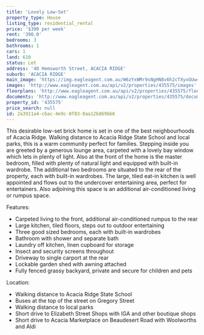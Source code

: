 ```yaml
---
title: 'Lovely Low-Set'
property_type: House
listing_type: residential_rental
price: '$390 per week'
rent: '390.0'
bedrooms: 3
bathrooms: 1
cars: 1
land: 610
status: Let
address: '40 Hemsworth Street, ACACIA RIDGE'
suburb: 'ACACIA RIDGE'
main_image: 'https://img.eagleagent.com.au/W6zYxWMr9sNgHN8v6h2cTXyxGUw=/1280x854/smart/https://s3-us-west-2.amazonaws.com/eagleagent-orig/images/6825763/426064286-image-M.jpg'
images: 'http://www.eagleagent.com.au/api/v2/properties/435575/images'
floorplans: 'http://www.eagleagent.com.au/api/v2/properties/435575/floorplans'
documents: 'http://www.eagleagent.com.au/api/v2/properties/435575/documents'
property_id: '435575'
price_search: null
id: 2a3911a4-cbac-4e9c-8f83-8aa12b869bb6
---
```

This desirable low-set brick home is set in one of the best neighbourhoods of Acacia Ridge. Walking distance to Acacia Ridge State School and local parks, this is a warm community perfect for families. Stepping inside you are greeted by a generous lounge area, carpeted with a lovely bay window which lets in plenty of light. Also at the front of the home is the master bedroom, filled with plenty of natural light and equipped with built-in wardrobe. The additional two bedrooms are situated to the rear of the property, each with built-in wardrobes. The large, tiled eat-in kitchen is well appointed and flows out to the undercover entertaining area, perfect for entertainers. Also adjoining this space is an additional air-conditioned living or rumpus space.

Features:

*  Carpeted living to the front, additional air-conditioned rumpus to the rear
*  Large kitchen, tiled floors, steps out to outdoor entertaining
*  Three good sized bedrooms, each with built-in wardrobes
*  Bathroom with shower and separate bath
*  Laundry off kitchen, linen cupboard for storage
*  Insect and security screens throughout
*  Driveway to single carport at the rear
*  Lockable garden shed with awning attached
*  Fully fenced grassy backyard, private and secure for children and pets

Location:

*  Walking distance to Acacia Ridge State School
*  Buses at the top of the street on Gregory Street
*  Walking distance to local parks
*  Short drive to Elizabeth Street Shops with IGA and other boutique shops
*  Short drive to Acacia Marketplace on Beaudesert Road with Woolworths and Aldi